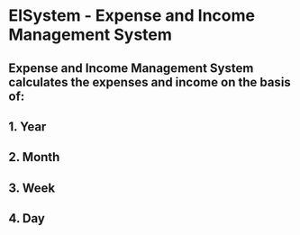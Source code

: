 # EISystem - Expense and Income Management System 
## Expense and Income Management System calculates the expenses and income on the basis of: 
## 1. Year 
## 2. Month 
## 3. Week 
## 4. Day
